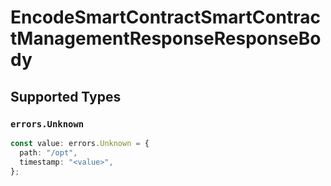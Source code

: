 # EncodeSmartContractSmartContractManagementResponseResponseBody


## Supported Types

### `errors.Unknown`

```typescript
const value: errors.Unknown = {
  path: "/opt",
  timestamp: "<value>",
};
```


